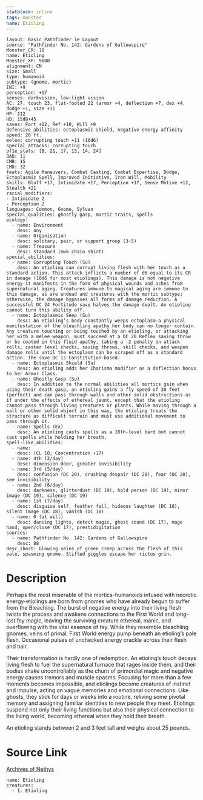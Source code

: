 ```yaml
---
statblock: inline
tags: monster
name: Etioling
---
```

```statblock
layout: Basic Pathfinder 1e Layout
source: "Pathfinder No. 142: Gardens of Gallowspire"
Monster_CR: 10
name: Etioling
Monster_XP: 9600
alignment: CN
size: Small
type: humanoid
subtype: (gnome, mortic)
INI: +9
perception: +17
senses: darkvision, low-light vision
AC: 27, touch 23, flat-footed 22 (armor +4, deflection +7, dex +4, dodge +1, size +1)
HP: 112
HD: 15d8+45
saves: Fort +12, Ref +10, Will +9
defensive_abilities: ectoplasmic shield, negative energy affinity
speed: 20 ft.
melee: corrupting touch +11 (10d6)
special_attacks: corrupting touch
pf1e_stats: [8, 21, 17, 13, 14, 24]
BAB: 11
CMB: 15
CMD: 32
feats: Agile Maneuvers, Combat Casting, Combat Expertise, Dodge, Ectoplasmic Spell, Improved Initiative, Iron Will, Mobility
skills: Bluff +17, Intimidate +17, Perception +17, Sense Motive +12, Stealth +21
racial_modifiers:
- Intimidate 2
- Perception 2
languages: Common, Gnome, Sylvan
special_qualities: ghostly gasp, mortic traits, spells
ecology:
  - name: Environment
    desc: any
  - name: Organisation
    desc: solitary, pair, or support group (3-5)
  - name: Treasure
    desc: standard (mwk chain shirt)
special_abilities:
  - name: Corrupting Touch (Su)
    desc: An etioling can corrupt living flesh with her touch as a standard action. This attack inflicts a number of d6 equal to its CR in damage (10d6 for most etiolings). This damage is not negative energy-it manifests in the form of physical wounds and aches from supernatural aging. Creatures immune to magical aging are immune to this damage, as are undead and creatures with the mortic subtype; otherwise, the damage bypasses all forms of damage reduction. A successful DC 24 Fortitude save halves the damage dealt. An etioling cannot turn this ability off.
  - name: Ectoplasmic Seep (Su)
    desc: An etioling’s body constantly weeps ectoplasm-a physical manifestation of the bleachling apathy her body can no longer contain. Any creature touching or being touched by an etioling, or attacking her with a melee weapon, must succeed at a DC 20 Reflex saving throw or be coated in this fluid apathy, taking a -2 penalty on attack rolls, caster level checks, saving throws, skill checks, and weapon damage rolls until the ectoplasm can be scraped off as a standard action. The save DC is Constitution-based.
  - name: Ectoplasmic Shield (Su)
    desc: An etioling adds her Charisma modifier as a deflection bonus to her Armor Class.
  - name: Ghostly Gasp (Su)
    desc: In addition to the normal abilities all mortics gain when using their death gasp, an etioling gains a fly speed of 30 feet (perfect) and can pass through walls and other solid obstructions as if under the effects of ethereal jaunt, except that the etioling cannot pass through living creatures or plants. While moving through a wall or other solid object in this way, the etioling treats the structure as difficult terrain and must use additional movement to pass through it.
  - name: Spells (Ex)
    desc: An etioling casts spells as a 10th-level bard but cannot cast spells while holding her breath.
spell-like_abilities:
  - name:
    desc: (CL 10; Concentration +17)
  - name: 4th (2/day)
    desc: dimension door, greater invisibility
  - name: 3rd (5/day)
    desc: confusion (DC 20), crushing despair (DC 20), fear (DC 20), see invisibility
  - name: 2nd (6/day)
    desc: darkness, glitterdust (DC 19), hold person (DC 19), minor image (DC 19), silence (DC 19)
  - name: 1st (7/day)
    desc: disguise self, feather fall, hideous laughter (DC 18), silent image (DC 18), vanish (DC 18)
  - name: 0 (at will)
    desc: dancing lights, detect magic, ghost sound (DC 17), mage hand, open/close (DC 17), prestidigitation
sources:
  - name: Pathfinder No. 142: Gardens of Gallowspire
    desc: 88
desc_short: Glowing veins of green creep across the flesh of this pale, spasming gnome. Stifled giggles escape her rictus grin.
```
# Description
Perhaps the most miserable of the mortics-humanoids infused with necrotic energy-etiolings are born from gnomes who have already begun to suffer from the Bleaching. The burst of negative energy into their living flesh twists the process and awakens connections to the First World and long-lost fey magic, leaving the surviving creature ethereal, manic, and overflowing with the vital essence of fey. While they resemble bleachling gnomes, veins of primal, First World energy pump beneath an etioling’s pale flesh. Occasional pulses of unchecked energy crackle across their flesh and hair.

 Their transformation is hardly one of redemption. An etioling’s touch decays living flesh to fuel the supernatural furnace that rages inside them, and their bodies shake uncontrollably as the churn of primordial magic and negative energy causes tremors and muscle spasms. Focusing for more than a few moments becomes impossible, and etiolings become creatures of instinct and impulse, acting on vague memories and emotional connections. Like ghosts, they stick for days or weeks into a routine, reliving some pivotal memory and assigning familiar identities to new people they meet. Etiolings suspend not only their living functions but also their physical connection to the living world, becoming ethereal when they hold their breath.

 An etioling stands between 2 and 3 feet tall and weighs about 25 pounds.
# Source Link
[Archives of Nethys](https://aonprd.com/MonsterDisplay.aspx?ItemName=Etioling)
```encounter-table
name: Etioling
creatures:
  - 1: Etioling
```

